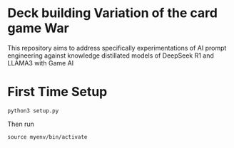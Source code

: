 # Deck building Variation of the card game War

This repository aims to address specifically experimentations of AI prompt engineering against knowledge distillated models of DeepSeek R1 and LLAMA3 with Game AI

# First Time Setup
```
python3 setup.py
```
Then run
```
source myenv/bin/activate  
```
